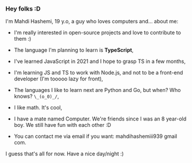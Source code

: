 ### Hey folks :D

I'm Mahdi Hashemi, 19 y.o, a guy who loves computers and... about me:

- I'm really interested in open-source projects and love to contribute to them :)

- The language I'm planning to learn is **TypeScript**,

- I've learned JavaScript in 2021 and I hope to grasp TS in a few months,

- I'm learning JS and TS to work with Node.js, and not to be a front-end developer (I'm tooooo lazy for front),

- The languages I like to learn next are Python and Go, but when? Who knows? `\_(o_0)_/`,

- I like math. It's cool,

- I have a mate named Computer. We're friends since I was an 8 year-old boy. We still have fun with each other :D

- You can contact me via email if you want: mahdihashemiii939 gmail com.

I guess that's all for now. Have a nice day/night :)
